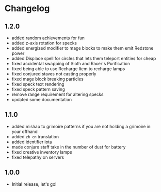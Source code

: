 # Changelog

## 1.2.0
- added random achievements for fun
- added z-axis rotation for specks
- added energized modifier to mage blocks to make them emit Redstone power
- added Displace spell for circles that lets them teleport entities for cheap
- fixed accidental swapping of Sloth and Racer's Purification
- fixed being able to use Recharge Item to recharge lamps
- fixed conjured staves not casting properly
- fixed mage block breaking particles
- fixed speck text rendering
- fixed speck pattern saving
- remove range requirement for altering specks
- updated some documentation

## 1.1.0
- added mishap to grimoire patterns if you are not holding a grimoire in your offhand
- added `zh_cn` translation
- added identifier iota
- made conjure staff take in the number of dust for battery
- fixed creative inventory lamps
- fixed telepathy on servers

## 1.0.0
- Initial release, let's go!